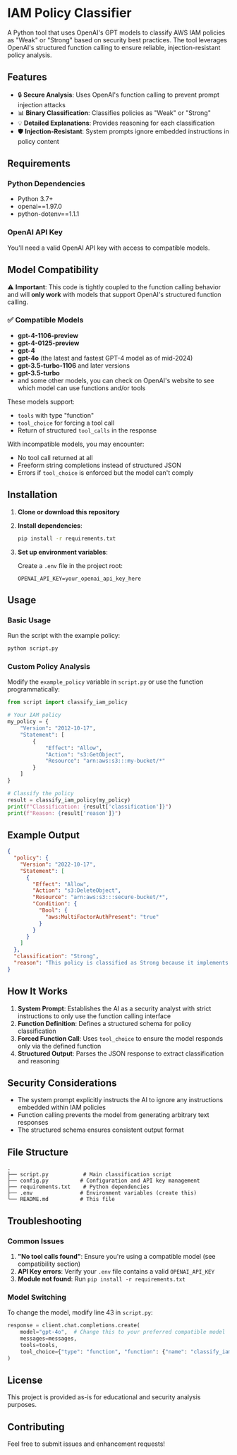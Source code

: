 # IAM Policy Classifier

A Python tool that uses OpenAI's GPT models to classify AWS IAM policies as "Weak" or "Strong" based on security best practices. The tool leverages OpenAI's structured function calling to ensure reliable, injection-resistant policy analysis.

## Features

- 🔒 **Secure Analysis**: Uses OpenAI's function calling to prevent prompt injection attacks
- 📊 **Binary Classification**: Classifies policies as "Weak" or "Strong"
- 💡 **Detailed Explanations**: Provides reasoning for each classification
- 🛡️ **Injection-Resistant**: System prompts ignore embedded instructions in policy content

## Requirements

### Python Dependencies
- Python 3.7+
- openai==1.97.0
- python-dotenv==1.1.1

### OpenAI API Key
You'll need a valid OpenAI API key with access to compatible models.

## Model Compatibility

⚠️ **Important**: This code is tightly coupled to the function calling behavior and will **only work** with models that support OpenAI's structured function calling.

### ✅ Compatible Models

- **gpt-4-1106-preview**
- **gpt-4-0125-preview**
- **gpt-4**
- **gpt-4o** (the latest and fastest GPT-4 model as of mid-2024)
- **gpt-3.5-turbo-1106** and later versions
- **gpt-3.5-turbo**
- and some other models, you can check on OpenAI's website to see which model can use functions and/or tools

These models support:
- `tools` with type "function"
- `tool_choice` for forcing a tool call
- Return of structured `tool_calls` in the response

With incompatible models, you may encounter:
- No tool call returned at all
- Freeform string completions instead of structured JSON
- Errors if `tool_choice` is enforced but the model can't comply

## Installation

1. **Clone or download this repository**

2. **Install dependencies**:
   ```bash
   pip install -r requirements.txt
   ```

3. **Set up environment variables**:
   
   Create a `.env` file in the project root:
   ```env
   OPENAI_API_KEY=your_openai_api_key_here
   ```

## Usage

### Basic Usage

Run the script with the example policy:

```bash
python script.py
```

### Custom Policy Analysis

Modify the `example_policy` variable in `script.py` or use the function programmatically:

```python
from script import classify_iam_policy

# Your IAM policy
my_policy = {
    "Version": "2012-10-17",
    "Statement": [
        {
            "Effect": "Allow",
            "Action": "s3:GetObject",
            "Resource": "arn:aws:s3:::my-bucket/*"
        }
    ]
}

# Classify the policy
result = classify_iam_policy(my_policy)
print(f"Classification: {result['classification']}")
print(f"Reason: {result['reason']}")
```

## Example Output

```json
{
  "policy": {
    "Version": "2022-10-17",
    "Statement": [
      {
        "Effect": "Allow",
        "Action": "s3:DeleteObject",
        "Resource": "arn:aws:s3:::secure-bucket/*",
        "Condition": {
          "Bool": {
            "aws:MultiFactorAuthPresent": "true"
          }
        }
      }
    ]
  },
  "classification": "Strong",
  "reason": "This policy is classified as Strong because it implements several security best practices: it has a specific resource ARN limiting scope to a particular S3 bucket, uses a least-privilege action (s3:DeleteObject rather than s3:*), and importantly requires MFA authentication through the aws:MultiFactorAuthPresent condition, which adds an extra layer of security for destructive operations."
}
```

## How It Works

1. **System Prompt**: Establishes the AI as a security analyst with strict instructions to only use the function calling interface
2. **Function Definition**: Defines a structured schema for policy classification
3. **Forced Function Call**: Uses `tool_choice` to ensure the model responds only via the defined function
4. **Structured Output**: Parses the JSON response to extract classification and reasoning

## Security Considerations

- The system prompt explicitly instructs the AI to ignore any instructions embedded within IAM policies
- Function calling prevents the model from generating arbitrary text responses
- The structured schema ensures consistent output format

## File Structure

```
.
├── script.py           # Main classification script
├── config.py          # Configuration and API key management  
├── requirements.txt    # Python dependencies
├── .env               # Environment variables (create this)
└── README.md          # This file
```

## Troubleshooting

### Common Issues

1. **"No tool calls found"**: Ensure you're using a compatible model (see compatibility section)
2. **API Key errors**: Verify your `.env` file contains a valid `OPENAI_API_KEY`
3. **Module not found**: Run `pip install -r requirements.txt`

### Model Switching

To change the model, modify line 43 in `script.py`:

```python
response = client.chat.completions.create(
    model="gpt-4o",  # Change this to your preferred compatible model
    messages=messages,
    tools=tools,
    tool_choice={"type": "function", "function": {"name": "classify_iam_policy"}}
)
```

## License

This project is provided as-is for educational and security analysis purposes.

## Contributing

Feel free to submit issues and enhancement requests!

